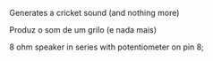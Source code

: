 Generates a cricket sound (and nothing more)

Produz o som de um grilo (e nada mais)

8 ohm speaker in series with potentiometer on pin 8;
